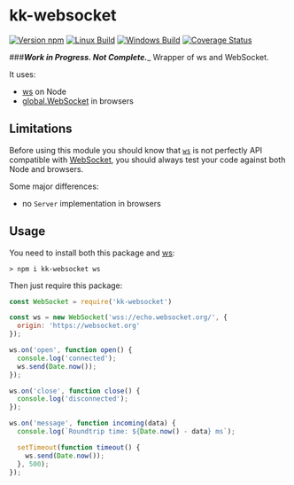 # kk-websocket
[![Version npm](https://img.shields.io/npm/v/kk-websocket.svg)](https://www.npmjs.com/package/kk-websocket)
[![Linux Build](https://img.shields.io/travis/maxyh/kk-websocket/master.svg)](https://travis-ci.org/maxyh/kk-websocket)
[![Windows Build](https://ci.appveyor.com/api/projects/status/github/maxyh/kk-websocket?branch=master&svg=true)](https://ci.appveyor.com/project/maxyh/kk-websocket)
[![Coverage Status](https://coveralls.io/repos/github/maxyh/kk-websocket/badge.svg?branch=master)](https://coveralls.io/github/maxyh/kk-websocket?branch=master)

###_____Work in Progress. Not Complete.______
Wrapper of ws and WebSocket.

It uses:
- [ws](https://github.com/websockets/ws) on Node
- [global.WebSocket](https://developer.mozilla.org/en-US/docs/Web/API/WebSocket) in browsers

## Limitations

Before using this module you should know that
[`ws`](https://github.com/websockets/ws/blob/master/doc/ws.md#class-websocket)
is not perfectly API compatible with
[WebSocket](https://developer.mozilla.org/en-US/docs/Web/API/WebSocket),
you should always test your code against both Node and browsers.

Some major differences:

- no `Server` implementation in browsers

## Usage

You need to install both this package and [ws](https://github.com/websockets/ws):

```
> npm i kk-websocket ws
```

Then just require this package:

```js
const WebSocket = require('kk-websocket')

const ws = new WebSocket('wss://echo.websocket.org/', {
  origin: 'https://websocket.org'
});

ws.on('open', function open() {
  console.log('connected');
  ws.send(Date.now());
});

ws.on('close', function close() {
  console.log('disconnected');
});

ws.on('message', function incoming(data) {
  console.log(`Roundtrip time: ${Date.now() - data} ms`);

  setTimeout(function timeout() {
    ws.send(Date.now());
  }, 500);
});
```
